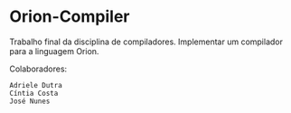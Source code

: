 # Orion-Compiler
Trabalho final da disciplina de compiladores. Implementar um compilador para a linguagem Orion.

Colaboradores:
```
Adriele Dutra
Cíntia Costa
José Nunes
```
